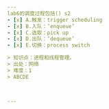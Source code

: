 ```yaml
---
lab6的调度过程包括() s2
- [x] A.触发：trigger scheduling　
- [x] B.入队：‘enqueue’
- [x] C.选取：pick up
- [x] D.出队：‘dequeue’
- [x] E.切换：process switch

> 知识点：进程和线程管理。
> 出处：网络
> 难度：1
> ABCDE



---
```

